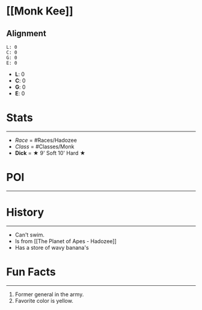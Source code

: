 # [[Monk Kee]]
## Alignment
```alignmenttracker
L: 0
C: 0
G: 0
E: 0
```

- **L**: 0
- **C**: 0
- **G**: 0
- **E**: 0

# Stats
---
- *Race* = #Races/Hadozee
- *Class* = #Classes/Monk
- **Dick** = ★ 9' Soft 10' Hard ★ 

# POI
---


# History 
---
- Can't swim. 
- Is from [[The Planet of Apes - Hadozee]] 
- Has a store of wavy banana's

# Fun Facts
---
1. Former general in the army.
2. Favorite color is yellow.